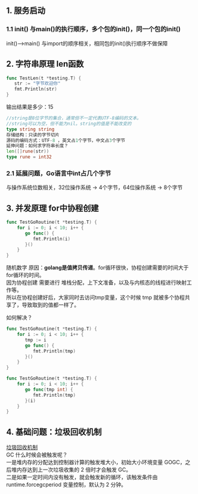 ## 1. 服务启动
### 1.1 init() 与main()的执行顺序，多个包的init()，同一个包的init()
init()–>main()
与import的顺序相关，相同包的init()执行顺序不做保障
## 2. 字符串原理 len函数
```go
func TestLen(t *testing.T) {
   str := "字节欢迎你"
   fmt.Println(str)
}
```

输出结果是多少：15<br>
```go
//string是8位字节的集合，通常但不一定代表UTF-8编码的文本。
//string可以为空，但不能为nil。string的值是不能改变的
type string string
存储结构：只读的字节切片
源码的编码方式：UTF-8 ，英文占1个字节，中文占3个字节
延伸问题：如何求字符串长度？
len([]rune(str))
type rune = int32
```
### 2.1 延展问题，Go语言中int占几个字节
与操作系统位数相关，32位操作系统 -> 4个字节，64位操作系统 -> 8个字节
## 3. 并发原理 for中协程创建
```go
func TestGoRoutine(t *testing.T) {
    for i := 0; i < 10; i++ {
       go func() {
          fmt.Println(i)
       }()
    }
}
```
随机数字
原因：**golang是值拷贝传递**。for循环很快，协程创建需要的时间大于for循环的时间。<br>
因为协程创建 需要进行 堆栈分配，上下文准备，以及与内核态的线程进行映射工作等。<br>
所以在协程创建好后，大家同时去访问tmp变量，这个时候 tmp 就被多个协程共享了，导致取到的值都一样了。<br>

如何解决？
```go
func TestGoRoutine(t *testing.T) {
    for i := 0; i < 10; i++ {
       tmp := i
       go func() {
          fmt.Println(tmp)
       }()
    }
}

func TestGoRoutine(t *testing.T) {
    for i := 0; i < 10; i++ {
       go func(tmp int) {
          fmt.Println(tmp)
       }(i)
    }
}
```
## 4. 基础问题：垃圾回收机制
[垃圾回收机制](https://learnku.com/articles/59021)<br>
 GC 什么时候会被触发呢？<br>
一是堆内存的分配达到控制器计算的触发堆大小，初始大小环境变量 GOGC，之后堆内存达到上一次垃圾收集的 2 倍时才会触发 GC。<br>
二是如果一定时间内没有触发，就会触发新的循环，该触发条件由 runtime.forcegcperiod 变量控制，默认为 2 分钟。<br>